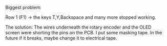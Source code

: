 Biggest problem:

Row 1 (F1) -> the keys T,Y,Backspace and many more stopped working.

The solution:
The wires underneath the rotary encoder and the OLED screen were shorting the pins on the PCB. I put some masking tape. In the future if it breaks, maybe change it to electrical tape.
